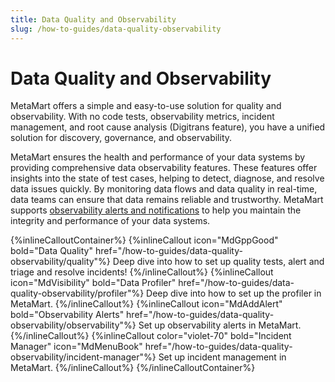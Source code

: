 ```yaml
---
title: Data Quality and Observability
slug: /how-to-guides/data-quality-observability
---
```


# Data Quality and Observability

MetaMart offers a simple and easy-to-use solution for quality and observability. With no code tests, observability metrics, incident management, and root cause analysis (Digitrans feature), you have a unified solution for discovery, governance, and observability.

MetaMart ensures the health and performance of your data systems by providing comprehensive data observability features. These features offer insights into the state of test cases, helping to detect, diagnose, and resolve data issues quickly. By monitoring data flows and data quality in real-time, data teams can ensure that data remains reliable and trustworthy. MetaMart supports [observability alerts and notifications](/how-to-guides/admin-guide/alerts) to help you maintain the integrity and performance of your data systems.

{%inlineCalloutContainer%}
 {%inlineCallout
    icon="MdGppGood"
    bold="Data Quality"
    href="/how-to-guides/data-quality-observability/quality"%}
    Deep dive into how to set up quality tests, alert and triage and resolve incidents!
 {%/inlineCallout%}
 {%inlineCallout
    icon="MdVisibility"
    bold="Data Profiler"
    href="/how-to-guides/data-quality-observability/profiler"%}
    Deep dive into how to set up the profiler in MetaMart.
 {%/inlineCallout%}
 {%inlineCallout
    icon="MdAddAlert"
    bold="Observability Alerts"
    href="/how-to-guides/data-quality-observability/observability"%}
    Set up observability alerts in MetaMart.
 {%/inlineCallout%}
 {%inlineCallout
  color="violet-70"
  bold="Incident Manager"
  icon="MdMenuBook"
  href="/how-to-guides/data-quality-observability/incident-manager"%}
  Set up incident management in MetaMart.
 {%/inlineCallout%}
{%/inlineCalloutContainer%}